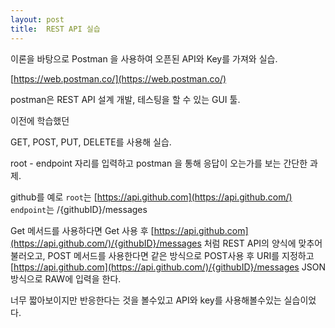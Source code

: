 ```yaml
---
layout: post
title:  REST API 실습
---
```


이론을 바탕으로 Postman 을 사용하여 오픈된 API와 Key를 가져와 실습.

[https://web.postman.co/](https://web.postman.co/)

postman은 REST API 설계 개발, 테스팅을 할 수 있는 GUI 툴.

이전에 학습했던

GET, POST, PUT, DELETE를 사용해 실습.

root - endpoint 자리를 입력하고 postman 을 통해 응답이 오는가를 보는 간단한 과제.

github를 예로 
`root`는 [https://api.github.com](https://api.github.com/)
`endpoint`는 /{githubID}/messages

Get 메서드를 사용하다면 Get 사용 후 [https://api.github.com](https://api.github.com/)/{githubID}/messages 처럼 REST API의 양식에 맞추어 불러오고, 
POST 메서드를 사용한다면 같은 방식으로 POST사용 후 URI를 지정하고 [https://api.github.com](https://api.github.com/)/{githubID}/messages JSON 방식으로 RAW에 입력을 한다.

너무 짧아보이지만 반응한다는 것을 볼수있고 API와 key를 사용해볼수있는 실습이었다.